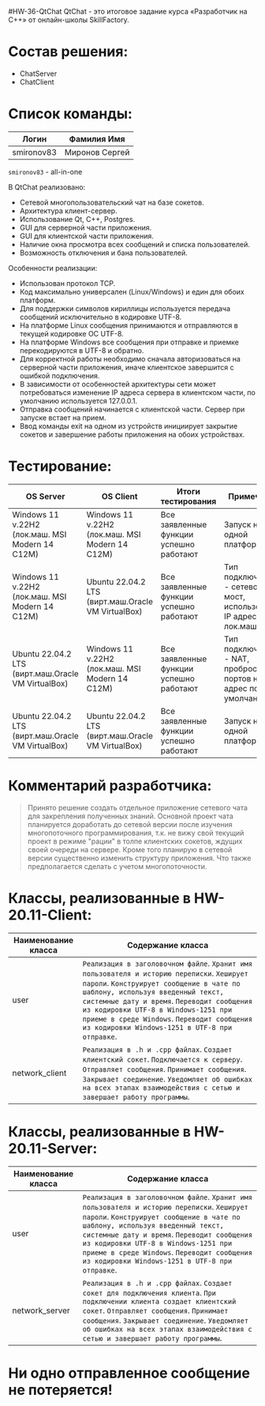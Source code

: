 #HW-36-QtChat
QtChat - это итоговое задание курса «Разработчик на C++» от oнлайн-школы SkillFactory.

#  Состав решения:
- ChatServer
- ChatClient

#  Список команды:
|  Логин        |  Фамилия Имя 
| ------        | ------                                                   
| smironov83    | Миронов Сергей        

`smironov83` - all-in-one

В QtChat реализовано:
- Сетевой многопользовательский чат на базе сокетов.
- Архитектура клиент-сервер.
- Использование Qt, C++, Postgres.
- GUI для серверной части приложения.
- GUI для клиентской части приложения.
- Наличие окна просмотра всех сообщений и списка пользователей.
- Возможность отключения и бана пользователей.


Особенности реализации:
- Использован протокол TCP.
- Код максимально универсален (Linux/Windows) и един для обоих платформ.
- Для поддержки символов кириллицы используется передача сообщений исключительно в кодировке UTF-8.
- На платформе Linux сообщения принимаются и отправляются в текущей кодировке ОС UTF-8.
- На платформе Windows все сообщения при отправке и приемке перекодируются в UTF-8 и обратно.
- Для корректной работы необходимо сначала авторизоваться на серверной части приложения, иначе клиентское завершится с ошибкой подключения.
- В зависимости от особенностей архитектуры сети может потребоваться изменение IP адреса сервера в клиентском части, по умолчанию используется 127.0.0.1.
- Отправка сообщений начинается с клиентской части. Сервер при запуске встает на прием.
- Ввод команды exit на одном из устройств инициирует закрытие сокетов и завершение работы приложения на обоих устройствах.

#  Тестирование:
|   OS Server   |   OS Client   | Итоги тестирования |   Примечания   |
| ------        | ------        | ------             | ------         |
| Windows 11 v.22H2 (лок.маш. MSI Modern 14 C12M) | Windows 11 v.22H2 (лок.маш. MSI Modern 14 C12M) | Все заявленные функции успешно работают | Запуск на одной платформе |
| Windows 11 v.22H2 (лок.маш. MSI Modern 14 C12M) | Ubuntu 22.04.2 LTS (вирт.маш.Oracle VM VirtualBox) | Все заявленные функции успешно работают | Тип подключения - сетевой мост, использование IP адреса лок.машины |
| Ubuntu 22.04.2 LTS (вирт.маш.Oracle VM VirtualBox) | Windows 11 v.22H2 (лок.маш. MSI Modern 14 C12M) | Все заявленные функции успешно работают | Тип подключения - NAT, проброс портов на IP адрес по умолчанию |
| Ubuntu 22.04.2 LTS (вирт.маш.Oracle VM VirtualBox) | Ubuntu 22.04.2 LTS (вирт.маш.Oracle VM VirtualBox) | Все заявленные функции успешно работают | Запуск на одной платформе |

#  Комментарий разработчика:
> Принято решение создать отдельное приложение сетевого чата для закрепления полученных знаний.
> Основной проект чата планируется доработать до сетевой версии после изучения многопоточного программирования, т.к. не вижу свой текущий проект в режиме "рации" в толпе клиентских сокетов, ждущих своей очереди на сервере.
> Кроме того планирую в сетевой версии существенно изменить структуру приложения. Что также предполагается сделать с учетом многопоточности.

#  Классы, реализованные в HW-20.11-Client:

| Наименование класса	| Содержание класса	|
| ------ | ------	|
| user | `Реализация в заголовочном файле`. `Хранит имя пользователя и историю переписки`. `Хеширует пароли`. `Конструирует сообщение в чате по шаблону, используя введенный текст, системные дату и время`. `Переводит сообщения из кодировки UTF-8 в Windows-1251 при приеме в среде Windows`. `Переводит сообщения из кодировки Windows-1251 в UTF-8 при отправке`. |
| network_client | `Реализация в .h и .cpp файлах`. `Создает клиентский сокет`. `Подключается к серверу`.	`Отправляет сообщения`.	`Принимает сообщения`. `Закрывает соединение`. `Уведомляет об ошибках на всех этапах взаимодействия с сетью и завершает работу программы`.|

#  Классы, реализованные в HW-20.11-Server:

| Наименование класса	| Содержание класса	|
| ------ | ------	|
| user | `Реализация в заголовочном файле`. `Хранит имя пользователя и историю переписки`. `Хеширует пароли`. `Конструирует сообщение в чате по шаблону, используя введенный текст, системные дату и время`. `Переводит сообщения из кодировки UTF-8 в Windows-1251 при приеме в среде Windows`. `Переводит сообщения из кодировки Windows-1251 в UTF-8 при отправке`. |
| network_server | `Реализация в .h и .cpp файлах`. `Cоздает сокет для подключения клиента`. `При подключении клиента создает клиентский сокет`.	`Отправляет сообщения`.	`Принимает сообщения`. `Закрывает соединение`. `Уведомляет об ошибках на всех этапах взаимодействия с сетью и завершает работу программы`.|

#  Ни одно отправленное сообщение не потеряется!
